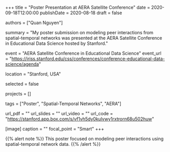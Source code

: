 +++
title = "Poster Presentation at AERA Satellite Conference"
date = 2020-09-18T12:00:00
publishDate = 2020-08-18
draft = false

authors = ["Quan Nguyen"]

summary = "My poster submission on modeling peer interactions from spatial-temporal networks was presented at the AERA Satellite Conference in Educational Data Science hosted by Stanford."


event = "AERA Satellite Conference in Educational Data Science"
event_url = "https://iriss.stanford.edu/css/conferences/conference-educational-data-science/agenda"

location = "Stanford, USA"

selected = false

projects = []

tags = ["Poster", "Spatial-Temporal Networks", "AERA"]

url_pdf = ""
url_slides = ""
url_video = ""
url_code = "https://stanford.app.box.com/s/vf1vh5dy0kulvwy1rxtrorn68u502huw"

[image]
  caption = ""
  focal_point = "Smart"
+++

{{% alert note %}}
This poster focused on modeling peer interactions using spatial-temporal network data.
{{% /alert %}}
